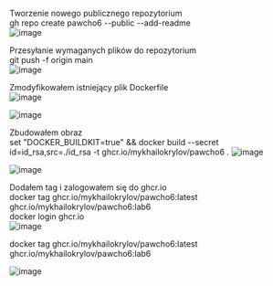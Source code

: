 

Tworzenie nowego publicznego repozytorium <br />
gh repo create pawcho6 --public --add-readme<br />
![image](https://github.com/MykhailoKrylov/pawcho6/assets/134151663/4e903094-3b1c-4d96-baa9-0b60cae9610b) <br />

Przesyłanie wymaganych plików do repozytorium <br />
git push -f origin main <br />
![image](https://github.com/MykhailoKrylov/pawcho6/assets/134151663/ca2c42a5-3ff0-42a0-99bb-ba882baf5258)<br />

Zmodyfikowałem istniejący plik Dockerfile<br />
![image](https://github.com/MykhailoKrylov/pawcho6/assets/134151663/caed7155-c9bb-4bca-95d8-e6a30d4394e5)


![image](https://github.com/MykhailoKrylov/pawcho6/assets/134151663/a753afd1-137f-4624-bafc-2b1edaeff853)<br />

Zbudowałem obraz<br />
set "DOCKER_BUILDKIT=true" && docker build --secret id=id_rsa,src=./id_rsa -t ghcr.io/mykhailokrylov/pawcho6 .
![image](https://github.com/MykhailoKrylov/pawcho6/assets/134151663/7a3b8d7b-a54f-40e1-ab00-498b25f86c94)<br />


![image](https://github.com/MykhailoKrylov/pawcho6/assets/134151663/04473b62-fe77-4cd8-8f2c-ad7540b338c9)<br />

Dodałem tag i zalogowałem się do ghcr.io<br />
docker tag ghcr.io/mykhailokrylov/pawcho6:latest ghcr.io/mykhailokrylov/pawcho6:lab6<br />
docker login ghcr.io<br />
![image](https://github.com/MykhailoKrylov/pawcho6/assets/134151663/6ec580c7-3f52-47e6-a015-a4de75ccdb86)<br />



docker tag ghcr.io/mykhailokrylov/pawcho6:latest ghcr.io/mykhailokrylov/pawcho6:lab6<br />

![image](https://github.com/MykhailoKrylov/pawcho6/assets/134151663/7e0653ad-0caf-48ba-bc2e-5bd32036a873)<br />
